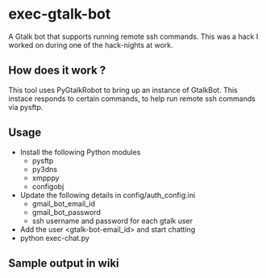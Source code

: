exec-gtalk-bot
==============

A Gtalk bot that supports running remote ssh commands.
This was a hack I worked on during one of the hack-nights at work.

## How does it work ?
This tool uses PyGtalkRobot to bring up an instance of GtalkBot. 
This instace responds to certain commands, to help run remote ssh commands via pysftp.

## Usage

- Install the following Python modules
   * pysftp
   * py3dns
   * xmpppy
   * configobj 
- Update the following details in config/auth_config.ini
   * gmail_bot_email_id
   * gmail_bot_password
   * ssh username and password for each gtalk user
- Add the user <gtalk-bot-email_id> and start chatting 
- python exec-chat.py

## Sample output in wiki
